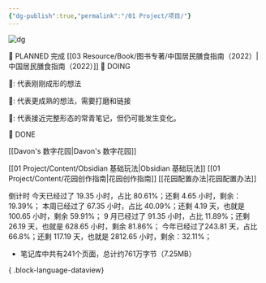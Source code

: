 ```yaml
---
{"dg-publish":true,"permalink":"/01 Project/项目/"}
---
```



![dg](https://wp.technologyreview.com/wp-content/uploads/2020/08/digital-garden_web.jpg)




🌿 PLANNED
完成 [[03 Resource/Book/图书专著/中国居民膳食指南（2022）\|中国居民膳食指南（2022）]]
🌱 DOING 



🌱: 代表刚刚成形的想法

🌿: 代表更成熟的想法，需要打磨和链接

🌲: 代表接近完整形态的常青笔记，但仍可能发生变化。

🌳 DONE

[[Davon's 数字花园\|Davon's 数字花园]]

[[01 Project/Content/Obsidian 基础玩法\|Obsidian 基础玩法]]
[[01 Project/Content/花园创作指南\|花园创作指南]]
[[花园配置办法\|花园配置办法]]

倒计时
今天已经过了 19.35 小时，占比 80.61%；还剩 4.65 小时，剩余：19.39%；
本周已经过了 67.35 小时，占比 40.09%；还剩 4.19 天，也就是 100.65 小时，剩余 59.91%；
9 月已经过了 91.35 小时，占比 11.89%；还剩 26.19 天，也就是 628.65 小时，剩余 81.86%；
今年已经过了243.81 天，占比 66.8%；还剩 117.19 天，也就是 2812.65 小时，剩余：32.11%；


- 笔记库中共有241个页面，总计约761万字节（7.25MB）

{ .block-language-dataview}
